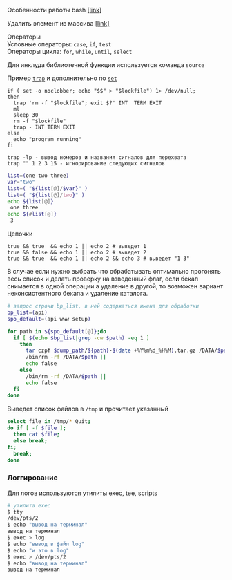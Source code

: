 Особенности работы bash [[link]](https://www.opennet.ru/docs/RUS/bash/bash.html#toc7)  

Удалить элемент из массива [[link]](https://coderoad.ru/23462869/%D0%A3%D0%B4%D0%B0%D0%BB%D0%B8%D1%82%D1%8C-%D1%8D%D0%BB%D0%B5%D0%BC%D0%B5%D0%BD%D1%82-%D0%B8%D0%B7-%D0%BC%D0%B0%D1%81%D1%81%D0%B8%D0%B2%D0%B0-bash-%D0%BF%D0%BE-%D1%81%D0%BE%D0%B4%D0%B5%D1%80%D0%B6%D0%B8%D0%BC%D0%BE%D0%BC%D1%83-%D1%85%D1%80%D0%B0%D0%BD%D1%8F%D1%89%D0%B5%D0%BC%D1%83%D1%81%D1%8F-%D0%B2-%D0%BF%D0%B5%D1%80%D0%B5%D0%BC%D0%B5%D0%BD%D0%BD%D0%BE%D0%B9-%D0%BD%D0%B5)

Операторы  
Условные операторы: `case`, `if`, `test`  
Операторы цикла: `for`, `while`, `until`, `select`  

Для инклуда библиотечной функции используется команда `source`  

Пример [`trap`](https://github.com/dbudakov/support/blob/master/trap.md) и дополнительно по [`set`](https://github.com/dbudakov/support/blob/master/set.md)
```
if ( set -o noclobber; echo "$$" > "$lockfile") 1> /dev/null; 
then                                                
  trap 'rm -f "$lockfile"; exit $?' INT  TERM EXIT  
  ml                                                
  sleep 30                                          
  rm -f "$lockfile"                                 
  trap - INT TERM EXIT                              
else                                                
  echo "program running"                            
fi 
```
```
trap -lp - вывод номеров и названия сигналов для перехвата
trap "" 1 2 3 15 - игнорирование следующих сигналов
```


```sh
list=(one two three)
var="two"
list=( "${list[@]/$var}" )
list=( "${list[@]/two}" )
echo ${list[@]}
 one three
echo ${#list[@]}
 3
```
Цепочки  
```
true && true  && echo 1 || echo 2 # выведет 1
true && false && echo 1 || echo 2 # выведет 2
true && true  && echo 1 || echo 2 && echo 3 # выведет "1 3"
```
В случае если нужно выбрать что обрабатывать оптимально прогонять весь список и делать проверку на взведенный флаг, если бекап снимается в одной операции а удаление в другой, то возможен вариант неконсистентного бекапа и удаление каталога.
```sh
# запрос строки bp_list, в ней содержаться имена для обработки
bp_list=(api)
spo_default=(api www setup)

for path in ${spo_default[@]};do
  if [ $(echo $bp_list|grep -cw $path) -eq 1 ]
    then
      tar czpf $dump_path/${path}-$(date +%Y%m%d_%H%M).tar.gz /DATA/$path &>>$dump_path/log/tar_$path.log &&
      /bin/rm -rf /DATA/$path ||
      echo false
    else
      /bin/rm -rf /DATA/$path || 
      echo false
  fi
done
```
Выведет список файлов в `/tmp` и прочитает указанный
```sh
select file in /tmp/* Quit;
do if [ -f $file ]; 
  then cat $file; 
  else break; 
fi; 
  break;
done
```
### Логгирование
Для логов используются утилиты exec, tee, scripts  
```sh
# утилита exec
$ tty
/dev/pts/2
$ echo "вывод на терминал"
вывод на терминал
$ exec > log
$ echo "вывод в файл log"
$ echo "и это в log"
$ exec > /dev/pts/2
$ echo "вывод на терминал"
вывод на терминал
```


